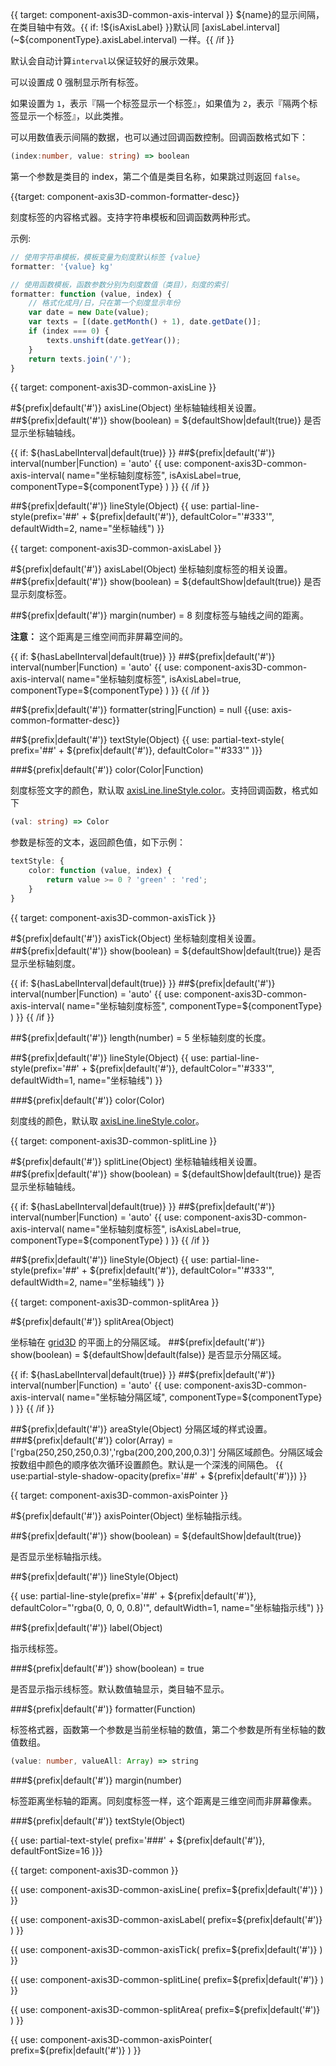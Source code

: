 {{ target: component-axis3D-common-axis-interval }}
${name}的显示间隔，在类目轴中有效。{{ if: !${isAxisLabel} }}默认同 [axisLabel.interval](~${componentType}.axisLabel.interval) 一样。{{ /if }}

默认会自动计算`interval`以保证较好的展示效果。

可以设置成 0 强制显示所有标签。

如果设置为 `1`，表示『隔一个标签显示一个标签』，如果值为 `2`，表示『隔两个标签显示一个标签』，以此类推。

可以用数值表示间隔的数据，也可以通过回调函数控制。回调函数格式如下：
```ts
(index:number, value: string) => boolean
```
第一个参数是类目的 index，第二个值是类目名称，如果跳过则返回 `false`。



{{target: component-axis3D-common-formatter-desc}}

刻度标签的内容格式器。支持字符串模板和回调函数两种形式。

示例:
```ts
// 使用字符串模板，模板变量为刻度默认标签 {value}
formatter: '{value} kg'

// 使用函数模板，函数参数分别为刻度数值（类目），刻度的索引
formatter: function (value, index) {
    // 格式化成月/日，只在第一个刻度显示年份
    var date = new Date(value);
    var texts = [(date.getMonth() + 1), date.getDate()];
    if (index === 0) {
        texts.unshift(date.getYear());
    }
    return texts.join('/');
}
```



{{ target: component-axis3D-common-axisLine }}

#${prefix|default('#')} axisLine(Object)
坐标轴轴线相关设置。
##${prefix|default('#')} show(boolean) = ${defaultShow|default(true)}
是否显示坐标轴轴线。

{{ if: ${hasLabelInterval|default(true)} }}
##${prefix|default('#')} interval(number|Function) = 'auto'
{{ use: component-axis3D-common-axis-interval(
    name="坐标轴刻度标签",
    isAxisLabel=true,
    componentType=${componentType}
) }}
{{ /if }}

##${prefix|default('#')} lineStyle(Object)
{{ use: partial-line-style(prefix='##' + ${prefix|default('#')}, defaultColor="'#333'", defaultWidth=2, name="坐标轴线") }}




{{ target: component-axis3D-common-axisLabel }}

#${prefix|default('#')} axisLabel(Object)
坐标轴刻度标签的相关设置。
##${prefix|default('#')} show(boolean) = ${defaultShow|default(true)}
是否显示刻度标签。

##${prefix|default('#')} margin(number) = 8
刻度标签与轴线之间的距离。

**注意：** 这个距离是三维空间而非屏幕空间的。

{{ if: ${hasLabelInterval|default(true)} }}
##${prefix|default('#')} interval(number|Function) = 'auto'
{{ use: component-axis3D-common-axis-interval(
    name="坐标轴刻度标签",
    isAxisLabel=true,
    componentType=${componentType}
) }}
{{ /if }}

##${prefix|default('#')} formatter(string|Function) = null
{{use: axis-common-formatter-desc}}


##${prefix|default('#')} textStyle(Object)
{{ use: partial-text-style(
    prefix='##' + ${prefix|default('#')},
    defaultColor="'#333'"
)}}
<!-- Overwrite color -->
###${prefix|default('#')} color(Color|Function)

刻度标签文字的颜色，默认取 [axisLine.lineStyle.color](~${componentType}.axisLine.lineStyle.color)。支持回调函数，格式如下

```ts
(val: string) => Color
```

参数是标签的文本，返回颜色值，如下示例：

```ts
textStyle: {
    color: function (value, index) {
        return value >= 0 ? 'green' : 'red';
    }
}
```


{{ target: component-axis3D-common-axisTick }}

#${prefix|default('#')} axisTick(Object)
坐标轴刻度相关设置。
##${prefix|default('#')} show(boolean) = ${defaultShow|default(true)}
是否显示坐标轴刻度。

{{ if: ${hasLabelInterval|default(true)} }}
##${prefix|default('#')} interval(number|Function) = 'auto'
{{ use: component-axis3D-common-axis-interval(
    name="坐标轴刻度标签",
    componentType=${componentType}
) }}
{{ /if }}

##${prefix|default('#')} length(number) = 5
坐标轴刻度的长度。

##${prefix|default('#')} lineStyle(Object)
{{ use: partial-line-style(prefix='##' + ${prefix|default('#')}, defaultColor="'#333'", defaultWidth=1, name="坐标轴线") }}
<!-- Overwrite color -->
###${prefix|default('#')} color(Color)

刻度线的颜色，默认取 [axisLine.lineStyle.color](~${componentType}.axisLine.lineStyle.color)。



{{ target: component-axis3D-common-splitLine }}

#${prefix|default('#')} splitLine(Object)
坐标轴轴线相关设置。
##${prefix|default('#')} show(boolean) = ${defaultShow|default(true)}
是否显示坐标轴轴线。

{{ if: ${hasLabelInterval|default(true)} }}
##${prefix|default('#')} interval(number|Function) = 'auto'
{{ use: component-axis3D-common-axis-interval(
    name="坐标轴刻度标签",
    isAxisLabel=true,
    componentType=${componentType}
) }}
{{ /if }}

##${prefix|default('#')} lineStyle(Object)
{{ use: partial-line-style(prefix='##' + ${prefix|default('#')}, defaultColor="'#333'", defaultWidth=2, name="坐标轴线") }}



{{ target: component-axis3D-common-splitArea }}

#${prefix|default('#')} splitArea(Object)

坐标轴在 [grid3D](~grid3D) 的平面上的分隔区域。
##${prefix|default('#')} show(boolean) = ${defaultShow|default(false)}
是否显示分隔区域。

{{ if: ${hasLabelInterval|default(true)} }}
##${prefix|default('#')} interval(number|Function) = 'auto'
{{ use: component-axis3D-common-axis-interval(
    name="坐标轴分隔区域",
    componentType=${componentType}
) }}
{{ /if }}

##${prefix|default('#')} areaStyle(Object)
分隔区域的样式设置。
###${prefix|default('#')} color(Array) = ['rgba(250,250,250,0.3)','rgba(200,200,200,0.3)']
分隔区域颜色。分隔区域会按数组中颜色的顺序依次循环设置颜色。默认是一个深浅的间隔色。
{{ use:partial-style-shadow-opacity(prefix='##' + ${prefix|default('#')}) }}




{{ target: component-axis3D-common-axisPointer }}

#${prefix|default('#')} axisPointer(Object)
坐标轴指示线。

##${prefix|default('#')} show(boolean) = ${defaultShow|default(true)}

是否显示坐标轴指示线。

##${prefix|default('#')} lineStyle(Object)

{{ use: partial-line-style(prefix='##' + ${prefix|default('#')}, defaultColor="'rgba(0, 0, 0, 0.8)'", defaultWidth=1, name="坐标轴指示线") }}

##${prefix|default('#')} label(Object)

指示线标签。

###${prefix|default('#')} show(boolean) = true

是否显示指示线标签。默认数值轴显示，类目轴不显示。

###${prefix|default('#')} formatter(Function)

标签格式器，函数第一个参数是当前坐标轴的数值，第二个参数是所有坐标轴的数值数组。

```ts
(value: number, valueAll: Array) => string
```

###${prefix|default('#')} margin(number)

标签距离坐标轴的距离。同刻度标签一样，这个距离是三维空间而非屏幕像素。

###${prefix|default('#')} textStyle(Object)

{{ use: partial-text-style(
    prefix='###' + ${prefix|default('#')},
    defaultFontSize=16
)}}




{{ target: component-axis3D-common }}

{{ use: component-axis3D-common-axisLine(
    prefix=${prefix|default('#')}
) }}

{{ use: component-axis3D-common-axisLabel(
    prefix=${prefix|default('#')}
) }}

{{ use: component-axis3D-common-axisTick(
    prefix=${prefix|default('#')}
) }}

{{ use: component-axis3D-common-splitLine(
    prefix=${prefix|default('#')}
) }}

{{ use: component-axis3D-common-splitArea(
    prefix=${prefix|default('#')}
) }}

{{ use: component-axis3D-common-axisPointer(
    prefix=${prefix|default('#')}
) }}
